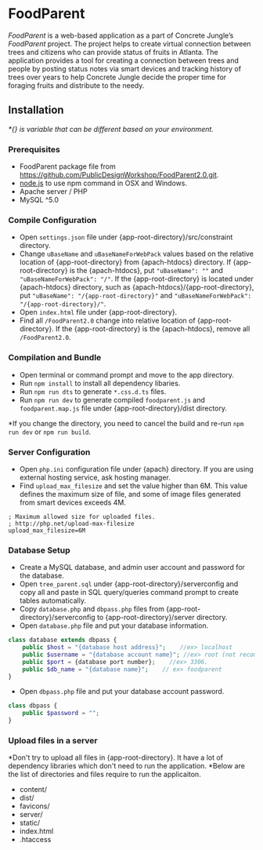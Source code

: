 # FoodParent
_FoodParent_ is a web-based application as a part of Concrete Jungle’s _FoodParent_ project. The project helps to create virtual connection between trees and citizens who can provide status of fruits in Atlanta. The application provides a tool for creating a connection between trees and people by posting status notes via smart devices and tracking history of trees over years to help Concrete Jungle decide the proper time for foraging fruits and distribute to the needy.

## Installation
_*{} is variable that can be different based on your environment._

### Prerequisites
* FoodParent package file from https://github.com/PublicDesignWorkshop/FoodParent2.0.git.
* [node.js](https://nodejs.org/en/) to use npm command in OSX and Windows.
* Apache server / PHP
* MySQL ^5.0

### Compile Configuration
* Open `settings.json` file under {app-root-directory}/src/constraint directory.
* Change `uBaseName` and `uBaseNameForWebPack` values based on the relative location of {app-root-directory} from {apach-htdocs} directory. If {app-root-directory} is the {apach-htdocs}, put `"uBaseName": ""` and `"uBaseNameForWebPack": "/"`. If the {app-root-directory} is located under {apach-htdocs} directory, such as {apach-htdocs}/{app-root-directory}, put `"uBaseName": "/{app-root-directory}"` and `"uBaseNameForWebPack": "/{app-root-directory}/"`.
* Open `index.html` file under {app-root-directory}.
* Find all `/FoodParent2.0` change into relative location of {app-root-directory}. If the {app-root-directory} is the {apach-htdocs}, remove all `/FoodParent2.0`.

### Compilation and Bundle
* Open terminal or command prompt and move to the app directory.
* Run `npm install` to install all dependency libaries.
* Run `npm run dts` to generate `*.css.d.ts` files.
* Run `npm run dev` to generate compiled `foodparent.js` and `foodparent.map.js` file under {app-root-directory}/dist directory.

*If you change the directory, you need to cancel the build and re-run `npm run dev` or `npm run build`.

### Server Configuration
* Open `php.ini` configuration file under {apach} directory. If you are using external hosting service, ask hosting manager.
* Find `upload_max_filesize` and set the value higher than 6M. This value defines the maximum size of file, and some of image files generated from smart devices exceeds 4M.
```
; Maximum allowed size for uploaded files.
; http://php.net/upload-max-filesize
upload_max_filesize=6M
```

### Database Setup
* Create a MySQL database, and admin user account and password for the database.
* Open `tree_parent.sql` under {app-root-directory}/serverconfig and copy all and paste in SQL query/queries command prompt to create tables automatically.
* Copy `database.php` and `dbpass.php` files from {app-root-directory}/serverconfig to {app-root-directory}/server directory.
* Open `database.php` file and put your database information.
```php
class database extends dbpass {
    public $host = "{database host address}";    //ex> localhost
    public $username = "{database account name}"; //ex> root (not recommended)
    public $port = {database port number};    //ex> 3306.
    public $db_name = "{database name}";    // ex> foodparent
}
```
* Open `dbpass.php` file and put your database account password.
```php
class dbpass {
    public $password = "";
}
```
### Upload files in a server
*Don't try to upload all files in {app-root-directory}. It have a lot of dependency libraries which don't need to run the application.
*Below are the list of directories and files require to run the applicaiton.
* content/
* dist/
* favicons/
* server/
* static/
* index.html
* .htaccess
